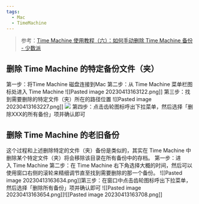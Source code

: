 ```yaml
---
tags:
  - Mac
  - TimeMachine
---
```

> 参考：[Time Machine 使用教程（六）：如何手动删除 Time Machine 备份 - 少数派](https://sspai.com/post/30929)

## 删除 Time Machine 的特定备份文件（夹）

第一步：将Time Machine 磁盘连接到Mac
第二步：从 Time Machine 菜单栏图标处进入 Time Machine
![[Pasted image 20230413163122.png]]
第三步：找到需要删除的特定文件（夹）所在的路径位置
![[Pasted image 20230413163227.png]]
![](https://cdn.sspai.com/attachment/origin/2015/08/28/277458.png?imageView2/2/w/1120/q/90/interlace/1/ignore-error/1)
第四步：点击齿轮图标呼出下拉菜单，然后选择「删除XXX的所有备份」项并确认即可

## 删除 Time Machine 的老旧备份

这个过程和上述删除特定的文件（夹）备份是类似的，其实在 Time Machine 中删除某个特定文件（夹）将会移除该目录在所有备份中的存档。
第一步：进入 Time Machine
第二步：在 Time Machine 右下角选择大概的时间，然后可以使用窗口右侧的滚轮来精细调节直至找到需要删除的那一个备份。
![[Pasted image 20230413163634.png]]第三步：在窗口中点击齿轮图标呼出下拉菜单，然后选择「删除所有备份」项并确认即可
![[Pasted image 20230413163654.png]]![[Pasted image 20230413163708.png]]